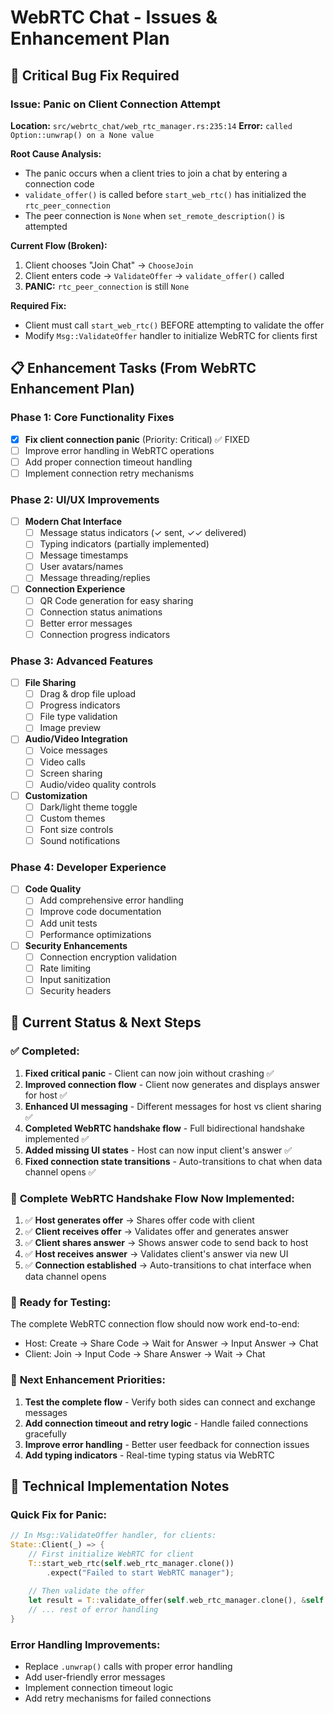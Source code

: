 # WebRTC Chat - Issues & Enhancement Plan

## 🚨 Critical Bug Fix Required

### **Issue: Panic on Client Connection Attempt**
**Location:** `src/webrtc_chat/web_rtc_manager.rs:235:14`
**Error:** `called Option::unwrap() on a None value`

**Root Cause Analysis:**
- The panic occurs when a client tries to join a chat by entering a connection code
- `validate_offer()` is called before `start_web_rtc()` has initialized the `rtc_peer_connection`
- The peer connection is `None` when `set_remote_description()` is attempted

**Current Flow (Broken):**
1. Client chooses "Join Chat" → `ChooseJoin` 
2. Client enters code → `ValidateOffer` → `validate_offer()` called
3. **PANIC:** `rtc_peer_connection` is still `None`

**Required Fix:**
- Client must call `start_web_rtc()` BEFORE attempting to validate the offer
- Modify `Msg::ValidateOffer` handler to initialize WebRTC for clients first

## 📋 Enhancement Tasks (From WebRTC Enhancement Plan)

### **Phase 1: Core Functionality Fixes**
- [x] **Fix client connection panic** (Priority: Critical) ✅ FIXED
- [ ] Improve error handling in WebRTC operations
- [ ] Add proper connection timeout handling
- [ ] Implement connection retry mechanisms

### **Phase 2: UI/UX Improvements** 
- [ ] **Modern Chat Interface**
  - [ ] Message status indicators (✓ sent, ✓✓ delivered)
  - [ ] Typing indicators (partially implemented)
  - [ ] Message timestamps
  - [ ] User avatars/names
  - [ ] Message threading/replies

- [ ] **Connection Experience**
  - [ ] QR Code generation for easy sharing
  - [ ] Connection status animations
  - [ ] Better error messages
  - [ ] Connection progress indicators

### **Phase 3: Advanced Features**
- [ ] **File Sharing**
  - [ ] Drag & drop file upload
  - [ ] Progress indicators
  - [ ] File type validation
  - [ ] Image preview

- [ ] **Audio/Video Integration**
  - [ ] Voice messages
  - [ ] Video calls
  - [ ] Screen sharing
  - [ ] Audio/video quality controls

- [ ] **Customization**
  - [ ] Dark/light theme toggle
  - [ ] Custom themes
  - [ ] Font size controls
  - [ ] Sound notifications

### **Phase 4: Developer Experience**
- [ ] **Code Quality**
  - [ ] Add comprehensive error handling
  - [ ] Improve code documentation
  - [ ] Add unit tests
  - [ ] Performance optimizations

- [ ] **Security Enhancements**
  - [ ] Connection encryption validation
  - [ ] Rate limiting
  - [ ] Input sanitization
  - [ ] Security headers

## 🎯 Current Status & Next Steps

### ✅ **Completed:**
1. **Fixed critical panic** - Client can now join without crashing ✅
2. **Improved connection flow** - Client now generates and displays answer for host ✅
3. **Enhanced UI messaging** - Different messages for host vs client sharing ✅
4. **Completed WebRTC handshake flow** - Full bidirectional handshake implemented ✅
5. **Added missing UI states** - Host can now input client's answer ✅
6. **Fixed connection state transitions** - Auto-transitions to chat when data channel opens ✅

### 🎯 **Complete WebRTC Handshake Flow Now Implemented:**
1. ✅ **Host generates offer** → Shares offer code with client
2. ✅ **Client receives offer** → Validates offer and generates answer  
3. ✅ **Client shares answer** → Shows answer code to send back to host
4. ✅ **Host receives answer** → Validates client's answer via new UI
5. ✅ **Connection established** → Auto-transitions to chat interface when data channel opens

### 🧪 **Ready for Testing:**
The complete WebRTC connection flow should now work end-to-end:
- Host: Create → Share Code → Wait for Answer → Input Answer → Chat
- Client: Join → Input Code → Share Answer → Wait → Chat

### 🚀 **Next Enhancement Priorities:**
1. **Test the complete flow** - Verify both sides can connect and exchange messages
2. **Add connection timeout and retry logic** - Handle failed connections gracefully
3. **Improve error handling** - Better user feedback for connection issues
4. **Add typing indicators** - Real-time typing status via WebRTC

## 🔧 Technical Implementation Notes

### **Quick Fix for Panic:**
```rust
// In Msg::ValidateOffer handler, for clients:
State::Client(_) => {
    // First initialize WebRTC for client
    T::start_web_rtc(self.web_rtc_manager.clone())
        .expect("Failed to start WebRTC manager");
    
    // Then validate the offer
    let result = T::validate_offer(self.web_rtc_manager.clone(), &self.value);
    // ... rest of error handling
}
```

### **Error Handling Improvements:**
- Replace `.unwrap()` calls with proper error handling
- Add user-friendly error messages
- Implement connection timeout logic
- Add retry mechanisms for failed connections

